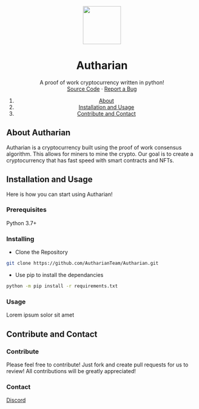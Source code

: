 <p align="center">
  <img src="https://i.ibb.co/XXMtgMy/autharian-logo-256.png" height="100" width="100">
</p>

<h1 align="center">Autharian</h1>

<p align="center">
    A proof of work cryptocurrency written in python!
    <br />
    <a href="https://github.com/ZirCoinDevs/ZirCoin">Source Code</a>
    ·
    <a href="https://github.com/ZirCoinDevs/ZirCoin/issues">Report a Bug</a>
</p>

<ol>
  <li align="center"><a align="center" href="#">About</a></li>
  <li align="center"><a align="center" href="#">Installation and Usage</a></li>
  <li align="center"><a align="center" href="#">Contribute and Contact</a></li>
</ol>

<h2>About Autharian</h2>

Autharian is a cryptocurrency built using the proof of work consensus algorithm. This allows for miners to mine the crypto. Our goal is to create a cryptocurrency that has fast speed with smart contracts and NFTs.

<h2>Installation and Usage</h2>

Here is how you can start using Autharian!

<h3>Prerequisites</h3>

Python 3.7+

<h3>Installing</h3>

- Clone the Repository

```sh
git clone https://github.com/AutharianTeam/Autharian.git
```

- Use pip to install the dependancies

```sh
python -m pip install -r requirements.txt
```

<h3>Usage</h3>

Lorem ipsum solor sit amet

<h2>Contribute and Contact</h2>

<h3>Contribute</h3>

Please feel free to contribute! Just fork and create pull requests for us to review! All contributions will be greatly appreciated!

<h3>Contact</h3>

[Discord](https://discord.gg/d9tjEUnm58)

